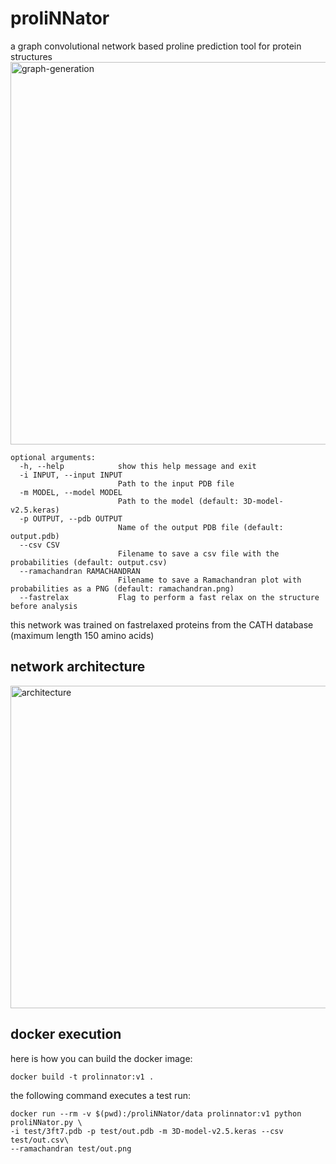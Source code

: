 # proliNNator
a graph convolutional network based proline prediction tool for protein structures
<img width="612" alt="graph-generation" src="https://github.com/user-attachments/assets/43cddf8a-1fb6-4611-bbbd-bc0b6980dd78" />
```
optional arguments:
  -h, --help            show this help message and exit
  -i INPUT, --input INPUT
                        Path to the input PDB file
  -m MODEL, --model MODEL
                        Path to the model (default: 3D-model-v2.5.keras)
  -p OUTPUT, --pdb OUTPUT
                        Name of the output PDB file (default: output.pdb)
  --csv CSV              
                        Filename to save a csv file with the probabilities (default: output.csv)
  --ramachandran RAMACHANDRAN  
                        Filename to save a Ramachandran plot with probabilities as a PNG (default: ramachandran.png)
  --fastrelax           Flag to perform a fast relax on the structure before analysis
```

this network was trained on fastrelaxed proteins from the CATH database (maximum length 150 amino acids)
## network architecture
<img width="516" alt="architecture" src="https://github.com/user-attachments/assets/b0d28c58-543c-4532-a905-46f6244da02f" />


## docker execution
here is how you can build the docker image:
```
docker build -t prolinnator:v1 .
```
the following command executes a test run:
```
docker run --rm -v $(pwd):/proliNNator/data prolinnator:v1 python proliNNator.py \
-i test/3ft7.pdb -p test/out.pdb -m 3D-model-v2.5.keras --csv test/out.csv\
--ramachandran test/out.png
```